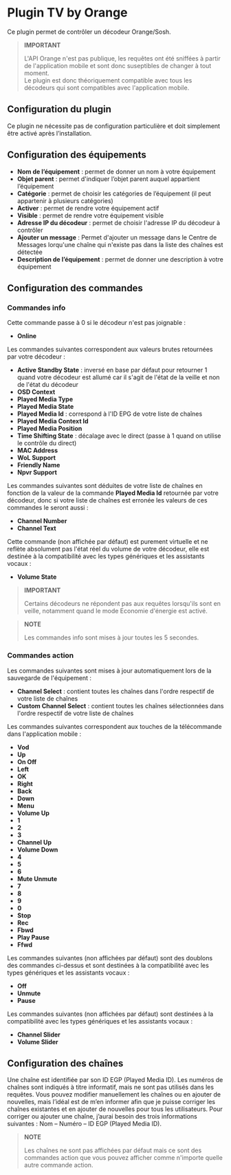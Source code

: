 # Plugin TV by Orange

Ce plugin permet de contrôler un décodeur Orange/Sosh.

> **IMPORTANT**
>
> L'API Orange n'est pas publique, les requêtes ont été sniffées à partir de l'application mobile et sont donc suseptibles de changer à tout moment.  
> Le plugin est donc théoriquement compatible avec tous les décodeurs qui sont compatibles avec l'application mobile.

## Configuration du plugin

Ce plugin ne nécessite pas de configuration particulière et doit simplement être activé après l’installation.

## Configuration des équipements

- **Nom de l’équipement** : permet de donner un nom à votre équipement
- **Objet parent** : permet d'indiquer l’objet parent auquel appartient l’équipement
- **Catégorie** : permet de choisir les catégories de l’équipement (il peut appartenir à plusieurs catégories)
- **Activer** : permet de rendre votre équipement actif
- **Visible** : permet de rendre votre équipement visible
- **Adresse IP du décodeur** : permet de choisir l'adresse IP du décodeur à contrôler
- **Ajouter un message** : Permet d'ajouter un message dans le Centre de Messages lorqu'une chaîne qui n'existe pas dans la liste des chaînes est détectée
- **Description de l’équipement** : permet de donner une description à votre équipement

## Configuration des commandes

### Commandes info

Cette commande passe à 0 si le décodeur n'est pas joignable :
- **Online**

Les commandes suivantes correspondent aux valeurs brutes retournées par votre décodeur :
- **Active Standby State** : inversé en base par défaut pour retourner 1 quand votre décodeur est allumé car il s'agit de l'état de la veille et non de l'état du décodeur
- **OSD Context**
- **Played Media Type**
- **Played Media State**
- **Played Media Id** : correspond à l'ID EPG de votre liste de chaînes
- **Played Media Context Id**
- **Played Media Position**
- **Time Shifting State** : décalage avec le direct (passe à 1 quand on utilise le contrôle du direct)
- **MAC Address**
- **WoL Support**
- **Friendly Name**
- **Npvr Support**

Les commandes suivantes sont déduites de votre liste de chaînes en fonction de la valeur de la commande **Played Media Id** retournée par votre décodeur, donc si votre liste de chaînes est erronée les valeurs de ces commandes le seront aussi :
- **Channel Number**
- **Channel Text**

Cette commande (non affichée par défaut) est purement virtuelle et ne reflète absolument pas l'état réel du volume de votre décodeur, elle est destinée à la compatibilité avec les types génériques et les assistants vocaux :
- **Volume State**

> **IMPORTANT**
>
> Certains décodeurs ne répondent pas aux requêtes lorsqu'ils sont en veille, notamment quand le mode Economie d'énergie est activé.

> **NOTE**
>
> Les commandes info sont mises à jour toutes les 5 secondes.

### Commandes action

Les commandes suivantes sont mises à jour automatiquement lors de la sauvegarde de l'équipement :
- **Channel Select** : contient toutes les chaînes dans l'ordre respectif de votre liste de chaînes
- **Custom Channel Select** : contient toutes les chaînes sélectionnées dans l'ordre respectif de votre liste de chaînes

Les commandes suivantes correspondent aux touches de la télécommande dans l'application mobile :
- **Vod**
- **Up**
- **On Off**
- **Left**
- **OK**
- **Right**
- **Back**
- **Down**
- **Menu**
- **Volume Up**
- **1**
- **2**
- **3**
- **Channel Up**
- **Volume Down**
- **4**
- **5**
- **6**
- **Mute Unmute**
- **7**
- **8**
- **9**
- **0**
- **Stop**
- **Rec**
- **Fbwd**
- **Play Pause**
- **Ffwd**

Les commandes suivantes (non affichées par défaut) sont des doublons des commandes ci-dessus et sont destinées à la compatibilité avec les types génériques et les assistants vocaux :
- **Off**
- **Unmute**
- **Pause**

Les commandes suivantes (non affichées par défaut) sont destinées à la compatibilité avec les types génériques et les assistants vocaux :
- **Channel Slider**
- **Volume Slider**

## Configuration des chaînes

Une chaîne est identifiée par son ID EGP (Played Media ID). Les numéros de chaînes sont indiqués à titre informatif, mais ne sont pas utilisés dans les requêtes.
Vous pouvez modifier manuellement les chaînes ou en ajouter de nouvelles, mais l’idéal est de m’en informer afin que je puisse corriger les chaînes existantes et en ajouter de nouvelles pour tous les utilisateurs.
Pour corriger ou ajouter une chaîne, j’aurai besoin des trois informations suivantes : Nom – Numéro – ID EGP (Played Media ID).


> **NOTE**
>
> Les chaînes ne sont pas affichées par défaut mais ce sont des commandes action que vous pouvez afficher comme n'importe quelle autre commande action.